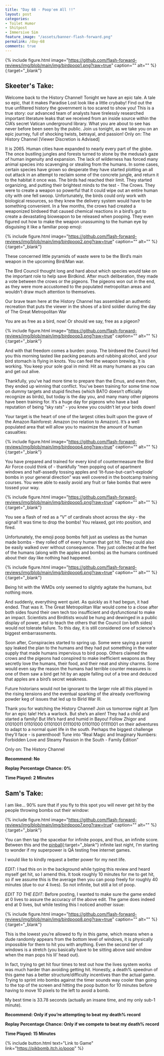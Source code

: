 ```yaml
---
title: "Day 68 - Poop'em All !!"
layout: post
categories:
- Toilet Humor
- Shitpost
- Immersive Sim
feature_image: "/assets/banner-flash-forward.png"
permalink: /day-68
comments: true
---
```


{% include figure.html image="https://github.com/flash-forward-reviews/img/blob/main/img/birdpoop1.png?raw=true" caption="" alt="" %}{:target="_blank"}

## Skeeter's Take:

Welcome back to the History Channel! Tonight we have an epic tale. A tale so epic, that it makes Paradise Lost look like a little crybaby! 
Find out the true unfiltered history the government is too scared to show you! This is a true story: our advanced team of analysts have tirelessly researched important literature leaks that we received from an inside source within the CIA’s secret Vatican underground library. What you are about to see has never before been seen by the public. Join us tonight, as we take you on an epic journey, full of shocking twists, betrayal, and passion! 
Only on: The History Channel
[Viewer Discretion is Advised] 

It is 2065. Human cities have expanded to nearly every part of the globe. The once bustling jungles and forests turned to stone by the medusa’s gaze of human ingenuity and expansion. 
The lack of wilderness has forced many animal species into scavenging or stealing from the humans. In some cases, certain species have grown so desperate they have started plotting an all out attack in an attempt to reclaim some of the concrete jungle, and return it to the habitat it once was. The birds had reached their limit. They started organizing, and putting their brightest minds to the test - The Crows. They were to create a weapon so powerful that it could wipe out an entire human city with one fell swoop. 
Unfortunately, the birds could only work with biological resources, so they knew the delivery system would have to be something convenient. In a few months, the crows had created a weaponized birdseed that caused chemical reactions in a bird’s gut to create a devastating bioweapon to be released when pooping. They even figured out how to make the weapon unassuming to the human eye by disguising it like a familiar poop emoji: 

{% include figure.html image="https://github.com/flash-forward-reviews/img/blob/main/img/birdpoop2.png?raw=true" caption="" alt="" %}{:target="_blank"}

These concerned little pyramids of waste were to be the Bird’s main weapon in the upcoming Bird/Man war. 

The Bird Council thought long and hard about which species would take on the important role to help save Birdkind. After much deliberation, they made a vote between the crows or the pigeons. The pigeons won out in the end, as they were more accustomed to the populated metropolitan areas and wouldn’t draw much attention to themselves. 

Our brave team here at the History Channel has assembled an authentic recreation that puts the viewer in the shoes of a bird soldier during the day of The Great Metropolitan War

You are as free as a bird, now! Or should we say, free as a pigeon? 

{% include figure.html image="https://github.com/flash-forward-reviews/img/blob/main/img/birdpoop3.png?raw=true" caption="" alt="" %}{:target="_blank"}

And with that freedom comes a burden: poop. The birdseed the Council fed you this morning tasted like packing peanuts and rubbing alcohol, and your bird stomach is flying in knots. You can feel the weapon brewing. It is working. You keep your sole goal in mind: Hit as many humans as you can and get out alive. 

Thankfully, you’ve had more time to prepare than the Emus, and even then, they ended up winning that conflict. You’ve been training for some time now on dummy targets and stupid finches (which BATO doesn’t officially recognize as birds), but today is the day you, and many many other pigeons have been training for. It’s a huge day for pigeons who have a bad reputation of being “sky rats” - you knew you couldn’t let your birds down! 

Your target is the heart of one of the largest cities built upon the grave of the Amazon Rainforest: Amazon (no relation to Amazon). It’s a well populated area that will allow you to maximize the amount of human casualties: 

{% include figure.html image="https://github.com/flash-forward-reviews/img/blob/main/img/birdpoop4.png?raw=true" caption="" alt="" %}{:target="_blank"}

You have prepared and trained for every kind of countermeasure the Bird Air Force could think of - thankfully “men popping out of apartment windows and half-assedly tossing apples and ‘lit-fuse-but-can’t-explode’ bombs in your general direction” was well covered in the bootcamp training courses. You were able to easily avoid any fruit or fake bombs that were tossed your way.

{% include figure.html image="https://github.com/flash-forward-reviews/img/blob/main/img/birdpoop5.png?raw=true" caption="" alt="" %}{:target="_blank"}

You see a flash of red as a “V” of cardinals shoot across the sky - the signal! It was time to drop the bombs! You relaxed, got into position, and fired. 

Unfortunately, the emoji poop bombs felt just as useless as the human made bombs - they rolled off of every human that got hit. They could also be easily walked over without consequence. They just collected at the feet of the humans (along with the apples and bombs) as the humans continued about their day like nothing had happened.

{% include figure.html image="https://github.com/flash-forward-reviews/img/blob/main/img/birdpoop6.png?raw=true" caption="" alt="" %}{:target="_blank"}

 Being hit with the WMDs only seemed to slightly agitate the humans, but nothing more. 

And suddenly, everything went quiet. As quickly as it had begun, it had ended. That was it. The Great Metropolitan War would come to a close after both sides found their own tech too insufficient and dysfunctional to make an impact. Scientists and Birditists would be hung and dewinged in a public display of power, and to teach the others that the Council (on both sides) would not tolerate failure. To this day, it is still considered one of science's biggest embarrassments. 

Soon after, Conspiracies started to spring up. Some were saying a parrot spy leaked the plan to the humans and they had put something in the water supply that made humans impervious to bird poop. Others claimed the crows and the pigeons had conspired to make inefficient weapons as they secretly love the humans, their food, and their neat and shiny charms. Some would even say the reason the humans had terrible counter measures is: one of them saw a bird get hit by an apple falling out of a tree and deduced that apples are a bird’s secret weakness. 

Future historians would not be ignorant to the larger role all this played in the rising tensions and the eventual sparking of the already overflowing powder keg of issues that led up to Birld War III. 

Thank you for watching the History Channel! Join us tomorrow night at 7pm for an epic tale! 
He’s a warlock. But she’s an alien! They had a child and started a family! But life’s hard and humid in Bayou! Follow Zhigor and 01010011 01101000 01101001 01110010 01101100 01111001 on their adventures to adapt to a normal quiet life in the south. Perhaps the biggest challenge they’ll face - is parenthood!
Tune into “Real Magic and Imaginary Numbers: Forbidden Love and Steamy Passion in the South  - Family Edition”

Only on: The History Channel 

**Recommend: No**

**Replay Percentage Chance: 0%**

**Time Played: 2 Minutes**

## Sam's Take:

I am like... 90% sure that if you fly to this spot you will never get hit by the people throwing bombs out their window:

{% include figure.html image="https://github.com/flash-forward-reviews/img/blob/main/img/birdpoop7.png?raw=true" caption="" alt="" %}{:target="_blank"}

You can then tap the spacebar for infinite poops, and thus, an infinite score. Between this and the [pinball](https://flash-forward-reviews.github.io/day-67){:target="_blank"} infinite last night, I’m starting to wonder if my superpower is QA testing free internet games.

I would like to kindly request a better power for my next life.

*EDIT*: I had this on in the background while typing this review and heard myself get hit, so I amend this. It took roughly 10 minutes for me to get hit, so if we assume this is the average then you can poop freely for roughly 40 minutes (due to our 4 lives). So not infinite, but still a lot of poop.

*EDIT TO THE EDIT*: Before posting, I wanted to make sure the game ended at 0 lives to assure the accuracy of the above edit. The game does indeed end at 0 lives, but while testing this I noticed another issue:

{% include figure.html image="https://github.com/flash-forward-reviews/img/blob/main/img/birdpoop8.png?raw=true" caption="" alt="" %}{:target="_blank"}

This is the lowest you’re allowed to fly in this game, which means when a dude randomly appears from the bottom level of windows, it is physically impossible for them to hit you with anything. Even the second tier of windows is a stretch (you basically have to be sitting above said window when the man pops his lil’ head out).

In fact, trying to get hit four times to test out how the lives system works was much harder than avoiding getting hit. Honestly, a death% speedrun of this game has a better structure/difficulty incentives than the actual game. Trying to sprint into bombs against the timer sounds way cooler than going to the top of the screen and hitting the poop button for 10 minutes before having to move 10 pixels to the left to avoid a bomb.

My best time is 33.78 seconds (actually an insane time, and my only sub-1 minute).

**Recommend: Only if you’re attempting to beat my death% record** 

**Replay Percentage Chance: Only if we compete to beat my death% record**

**Time Played: 15 Minutes** 

{% include button.html text="Link to Game" link="https://pikbomb.itch.io/poop" %}